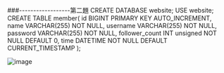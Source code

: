 ###------------------第二題
CREATE DATABASE website;
USE website;
CREATE TABLE member(
	id BIGINT PRIMARY KEY AUTO_INCREMENT,
	name VARCHAR(255) NOT NULL,
	username VARCHAR(255) NOT NULL,
	password VARCHAR(255) NOT NULL,
	follower_count INT unsigned NOT NULL DEFAULT 0,
	time DATETIME NOT NULL DEFAULT CURRENT_TIMESTAMP
	);

 ![image](https://github.com/lili05020502/first-stage/assets/127928553/9effd19f-0acb-44a7-a415-fbf2d1ba83c8)
